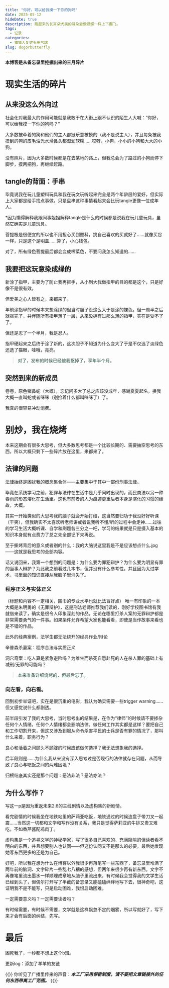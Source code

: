 ```yaml
---
title: "你好，可以给我摸一下你的狗吗"
date: 2025-05-12  
hideDate: true
description: 跑起来的长耳朵犬类的耳朵会像蝴蝶一样上下翻飞。
tags:
  - 记录
categories:
  - 猫猫人复健专用气球
slug: dogorbutterfly
---
```

<style>
  blockquote {
    color: #2a4f43; /* 设置字体颜色 */
  }
</style>
**本博客是从备忘录里挖掘出来的三月碎片**

# 现实生活的碎片
## 从来没这么外向过
社会化对我最大的作用可能就是我敢于在大街上跟不认识的陌生人大喊：“你好，可以给我摸一下你的狗吗？”

大多数被牵着的狗和他们的主人都挺乐意被摸的（我不是说主人），并且每条被我摸到的狗的皮毛油光水滑鼻头都湿润软糯……哎呀，小狗，小小的小狗和大大的小狗。

没有照片，因为大多数时候都是在去某地的路上，但我总会为了路过的小狗而停下脚步，摸两把狗，再继续赶路。

## tangle的背面：手串
毕竟说我在玩儿童塑料玩具和我在玩文玩听起来完全是两个年龄层的爱好，但实际上大家都是给手找点事做，只是盘串这种事情看起来会比玩tangle更像一位成年人。

*因为懒得解释我跟同事姐姐解释tangle是什么的时候都是说我在玩儿童玩具，虽然它确实是儿童玩具。

菩提根是很便宜的所以也不用担心买到塑料，挑自己喜欢的买就好了……就像买谷一样，只是这个是明盒……算了，小心钱包。

对了，所有绿色菩提最后都会变成榨菜色，不要问我怎么知道的……

## 我要把这玩意染成绿的
新涂了指甲，主要为了防止我再抠手，从小到大我做指甲的目的都是这个，只是好像不是很有效。

但爱美之心人皆有之，来都来了。

年前涂指甲的时候本来想涂绿的但当时胆子没这么大于是涂的裸色。但一周半之后就抠完了，并伴随所有指甲薄了一层，从来没拥有过那么薄的指甲，实在是受不了了。

但还是忍了一个半月，我是忍人。

指甲硬起来之后终于涂了新的，这次胆子不知道为什么变大了于是不仅选了淡绿色还选了猫眼，哇哦，亮亮。

>对了，发布的时候已经被我抠掉了，享年半个月。


## 突然到来的新成员
卷卷，原色猪鼻蛇（大概），忘记问多大了总之应该没成年，感谢夏夏起名，换我大概一直叫蛇或者咪咪（别捡着什么都叫咪咪了）了。

我真的很容易冲动消费。

# 别炒，我在烧烤
本来这期会有很多大思考，但大多数思考都是一个比较长期的、需要抽空思考的东西，所以大概只剩下一些碎片放在这里，来都来了。
## 法律的问题
法律始终是困扰我的概念集合体——主要集中于其中一部份刑事法律。

毕竟在系统学习之前，犯罪与法律在生活中是几乎同时出现的，而民商法以另一种春雨的形态溶化在生活里。这也有前者的人为痕迹更重后者本身是演化的习惯的缘故，大概。


其实一开始类似的大思考我的脑子就会开始打结，这当然要归功于我没好好听课（干笑），但我确实不太喜欢听老师讲或者说我听不懂/听的过程中会走神……过往的学习生活大概听课、自学和刷题各三分之一吧，学习的结果就是只是摄入基本的知识本身就有点费力了总之先全部记下来再说。

至于撕烤背后的意义或者别的什么：我的大脑说这里我是不是应该想点什么.jpg——这就是我思考的全部内容。

话又说回来，我第一个想到的问题是：为什么要为罪犯辩护？为什么要为明显有罪的当事人辩护？为此我之前看过几本书，但并没有什么参考性。并且因为太过学术，书里面的知识直接从我脑子里消失了。

### 程序正义与实体正义
（标题和内容不一定相关，围巾的专业水平也就比法盲好点）
唯一有印象的一本大概是朱明勇的《无罪辩护》，这是刑法老师推荐我们读的，刚好学校图书馆有我就借来读了，确实是很令人印象深刻的作品，无论在哪里打杀人案的无罪辩护都是非常需要勇气的一件事。如果条件允许希望大家也能看看，即使是当作故事来看也是不错的作品。

此外的经典案例，法学生都无法绕开的经典作业/辩论

辛普森杀妻案：程序合法与实质正义

洞穴奇案：吃人算是紧急避险吗？为维生而杀死自愿赴死的人在杀人罪的基础上有减刑/无罪的可能吗？

> 本来准备详细烧烤的，但最后忘了。

### 向左看，向右看。
回到初步举证吧，实在是很沉重的电影，我认为确实需要一些trigger warning……但又感觉说什么都剧透。

前半段引发了我的大思考，当时思考出的结果是，在作为“律师”的时候请不要掺杂任何个人情绪，任何个人情绪都会影响法律。做任何工作其实都是这样？要把自己和工作切割开来，但这又涉及到服从命令杀害平民的士兵是否有罪的情况了，那叫什么来着，职务行为？

良心和活着之间顾头不顾腚的时候应该做何选择？我无法想象我的选择。

后半段则是……为什么我从来没有深入思考过是否现行的法律就存在问题，从而导致了良心与吃饭之间的两难困境？

归根结底其实还是那个问题：恶法非法？恶法亦法？


## 为什么写作？
写这一p是因为重返未来2.6的主线剧情以及虚构集的新剧情。

看完剧情的时候我坐在地铁站里的萨莉亚吃饭，地铁通过的时候连盘子带刀叉一起震……当然这一切都和文学和写作没有关系，我只是觉得萨莉亚的牛排又贵又难吃，不如香芹酱配鸡肉丁。

虚构集是一个追寻文学的神秘学家，写了很多自己喜欢的、充满隐喻的但读者看不明白的东西，并且想要别人也认同——但这份认同又不是那么的必要，最后她发现她写东西更多的还是为自己。

好吧，所以我在想为什么在博客以外我很少再落笔写一些东西了，备忘录里堆满了两年前的脑洞、文字碎片一些乱七八糟的感想，但两年来很少再有新东西。文字不再像笔里流出墨水一样顺理成章地从脑子里流出来，有时候我会觉得我的文学生活已经到头了，但偶尔打开写了半截的备忘录又能磕磕绊绊地写下去，很神奇吧，这证明我不是不能写，只是启动困难，我恨启动困难。

一定需要意义吗？一定需要读者吗？

有时候需要，有时候不需要，文学就是这样飘忽不定的烟雾，所以写就好了，写下来才会有后面的纠结，先写。


# 最后
困死我了，一秒都不想上这个b班。

更新log：添加了羊羊的友链



{{<card>}}
你听见了广播里传来的声音：***本工厂采用保密制度，请不要把文章链接外的任何东西带离工厂范围。***
{{</card>}}
